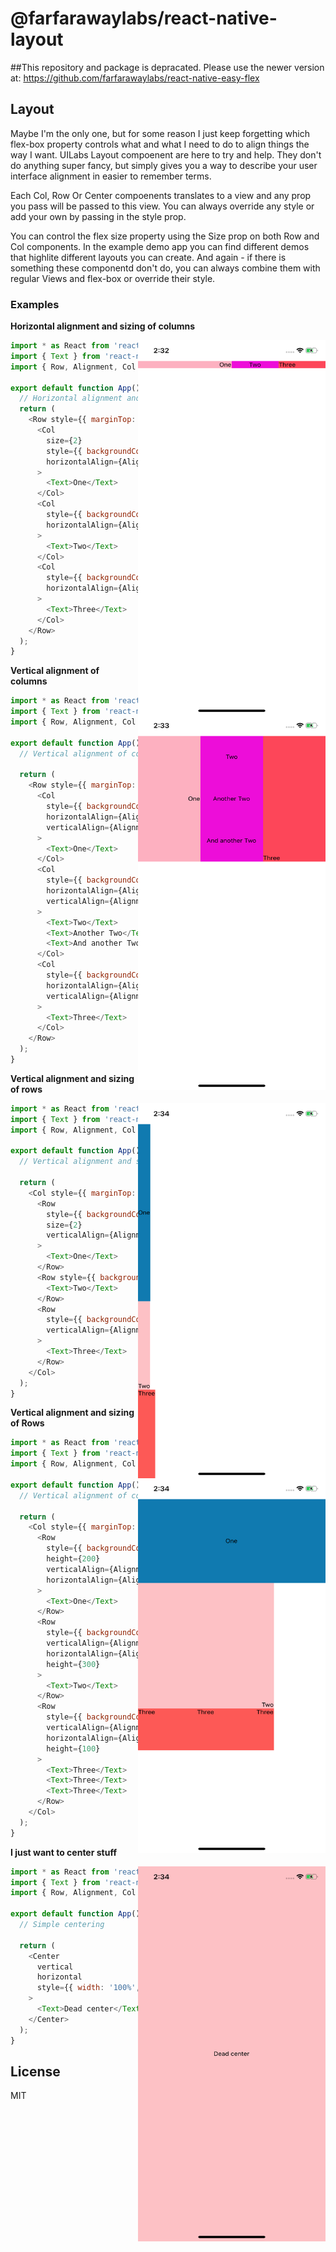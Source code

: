 # @farfarawaylabs/react-native-layout

##This repository and package is depracated. Please use the newer version at: https://github.com/farfarawaylabs/react-native-easy-flex

## Layout

Maybe I'm the only one, but for some reason I just keep forgetting which flex-box property controls what and what I need to do to align things the way I want.
UILabs Layout compoenent are here to try and help.
They don't do anything super fancy, but simply gives you a way to describe your user interface alignment in easier to remember terms.

Each Col, Row Or Center compoenents translates to a view and any prop you pass will be passed to this view.
You can always override any style or add your own by passing in the style prop.

You can control the flex size property using the Size prop on both Row and Col components.
In the example demo app you can find different demos that highlite different layouts you can create.
And again - if there is something these componentd don't do, you can always combine them with regular Views and flex-box or override their style.

### Examples

**Horizontal alignment and sizing of columns**

<img align="right" width="300" height="600" src="https://github.com/nechmads/demo_images/blob/master/fflabs_react-native-layout/colsHorizontalAlignmentAndSize.png?raw=true">

```js
import * as React from 'react';
import { Text } from 'react-native';
import { Row, Alignment, Col } from 'react-native-ui-labs';

export default function App() {
  // Horizontal alignment and sizing of columns
  return (
    <Row style={{ marginTop: 50 }}>
      <Col
        size={2}
        style={{ backgroundColor: '#FDB0C0' }}
        horizontalAlign={Alignment.End}
      >
        <Text>One</Text>
      </Col>
      <Col
        style={{ backgroundColor: '#ED0DD9' }}
        horizontalAlign={Alignment.Center}
      >
        <Text>Two</Text>
      </Col>
      <Col
        style={{ backgroundColor: '#FD4659' }}
        horizontalAlign={Alignment.Start}
      >
        <Text>Three</Text>
      </Col>
    </Row>
  );
}
```

**Vertical alignment of columns**

<img align="right" width="300" height="600" src="https://github.com/nechmads/demo_images/blob/master/fflabs_react-native-layout/colsVerticalAlignment.png?raw=true">

```js
import * as React from 'react';
import { Text } from 'react-native';
import { Row, Alignment, Col } from 'react-native-ui-labs';

export default function App() {
  // Vertical alignment of columns

  return (
    <Row style={{ marginTop: 50 }}>
      <Col
        style={{ backgroundColor: '#FDB0C0', height: 300 }}
        horizontalAlign={Alignment.End}
        verticalAlign={Alignment.Center}
      >
        <Text>One</Text>
      </Col>
      <Col
        style={{ backgroundColor: '#ED0DD9', height: 300 }}
        horizontalAlign={Alignment.Center}
        verticalAlign={Alignment.SpaceAround}
      >
        <Text>Two</Text>
        <Text>Another Two</Text>
        <Text>And another Two</Text>
      </Col>
      <Col
        style={{ backgroundColor: '#FD4659', height: 300 }}
        horizontalAlign={Alignment.Start}
        verticalAlign={Alignment.End}
      >
        <Text>Three</Text>
      </Col>
    </Row>
  );
}
```

**Vertical alignment and sizing of rows**

<img align="right" width="300" height="600" src="https://github.com/nechmads/demo_images/blob/master/fflabs_react-native-layout/rowsVerticalAlignmentAndSizing.png?raw=true">

```js
import * as React from 'react';
import { Text } from 'react-native';
import { Row, Alignment, Col } from 'react-native-ui-labs';

export default function App() {
  // Vertical alignment and sizing of rows

  return (
    <Col style={{ marginTop: 50 }}>
      <Row
        style={{ backgroundColor: '#107AB0' }}
        size={2}
        verticalAlign={Alignment.Center}
      >
        <Text>One</Text>
      </Row>
      <Row style={{ backgroundColor: '#FDC1C5' }} verticalAlign={Alignment.End}>
        <Text>Two</Text>
      </Row>
      <Row
        style={{ backgroundColor: '#FD5956' }}
        verticalAlign={Alignment.Start}
      >
        <Text>Three</Text>
      </Row>
    </Col>
  );
}
```

**Vertical alignment and sizing of Rows**

<img align="right" width="300" height="600" src="https://github.com/nechmads/demo_images/blob/master/fflabs_react-native-layout/rowsHorizontalAlignmentAndHeights.png?raw=true">

```js
import * as React from 'react';
import { Text } from 'react-native';
import { Row, Alignment, Col } from 'react-native-ui-labs';

export default function App() {
  // Vertical alignment of columns

  return (
    <Col style={{ marginTop: 50 }}>
      <Row
        style={{ backgroundColor: '#107AB0', width: '100%' }}
        height={200}
        verticalAlign={Alignment.Center}
        horizontalAlign={Alignment.Center}
      >
        <Text>One</Text>
      </Row>
      <Row
        style={{ backgroundColor: '#FDC1C5', width: 300 }}
        verticalAlign={Alignment.End}
        horizontalAlign={Alignment.End}
        height={300}
      >
        <Text>Two</Text>
      </Row>
      <Row
        style={{ backgroundColor: '#FD5956', width: 300 }}
        verticalAlign={Alignment.Start}
        horizontalAlign={Alignment.SpaceBetween}
        height={100}
      >
        <Text>Three</Text>
        <Text>Three</Text>
        <Text>Three</Text>
      </Row>
    </Col>
  );
}
```

**I just want to center stuff**

<img align="right" width="300" height="600" src="https://github.com/nechmads/demo_images/blob/master/fflabs_react-native-layout/simpleCenter.png?raw=true">

```js
import * as React from 'react';
import { Text } from 'react-native';
import { Row, Alignment, Col } from 'react-native-ui-labs';

export default function App() {
  // Simple centering

  return (
    <Center
      vertical
      horizontal
      style={{ width: '100%', height: '100%', backgroundColor: '#FDC1C5' }}
    >
      <Text>Dead center</Text>
    </Center>
  );
}
```

## License

MIT
